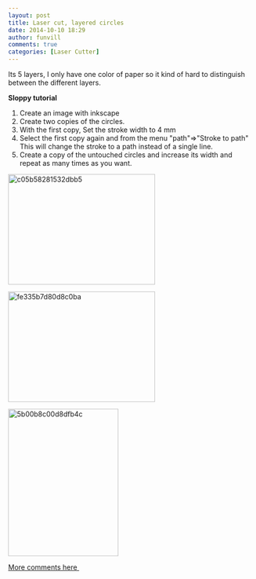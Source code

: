 ```yaml
---
layout: post
title: Laser cut, layered circles
date: 2014-10-10 18:29
author: funvill
comments: true
categories: [Laser Cutter]
---
```

Its 5 layers, I only have one color of paper so it kind of hard to distinguish between the different layers.

<strong>Sloppy tutorial</strong>
<ol>
	<li>Create an image with inkscape</li>
	<li>Create two copies of the circles.</li>
	<li>With the first copy, Set the stroke width to 4 mm</li>
	<li>Select the first copy again and from the menu "path"=&gt;"Stroke to path" This will change the stroke to a path instead of a single line.</li>
	<li>Create a copy of the untouched circles and increase its width and repeat as many times as you want.</li>
</ol>
<a href="http://www.abluestar.com/blog/wp-content/uploads/2014/10/c05b58281532dbb5.jpg"><img class="alignnone size-medium wp-image-4030" src="http://www.abluestar.com/blog/wp-content/uploads/2014/10/c05b58281532dbb5-300x225.jpg" alt="c05b58281532dbb5" width="300" height="225" /></a>

<a href="http://www.abluestar.com/blog/wp-content/uploads/2014/10/fe335b7d80d8c0ba.jpg"><img class="alignnone size-medium wp-image-4031" src="http://www.abluestar.com/blog/wp-content/uploads/2014/10/fe335b7d80d8c0ba-300x225.jpg" alt="fe335b7d80d8c0ba" width="300" height="225" /></a>

<a href="http://www.abluestar.com/blog/wp-content/uploads/2014/10/5b00b8c00d8dfb4c.jpg"><img class="alignnone size-medium wp-image-4032" src="http://www.abluestar.com/blog/wp-content/uploads/2014/10/5b00b8c00d8dfb4c-225x300.jpg" alt="5b00b8c00d8dfb4c" width="225" height="300" /></a>

<a href="https://talk.hackspace.ca/t/laser-cut-layered-circles/19?u=funvill">More comments here </a>
